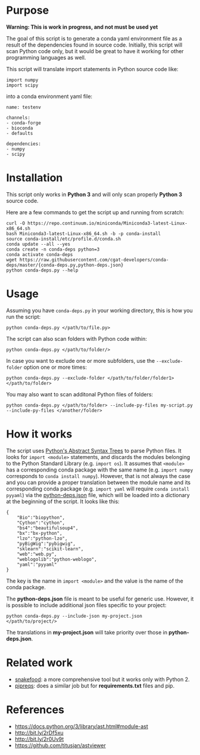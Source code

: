 # Purpose

**Warning: This is work in progress, and not must be used yet**

The goal of this script is to generate a conda yaml environment file
as a result of the dependencies found in source code. Initially, this 
script will scan Python code only, but it would be great to have it 
working for other programming languages as well.

This script will translate import statements in Python source code like:

    import numpy
    import scipy

into a conda environment yaml file:

    name: testenv
    
    channels:
    - conda-forge
    - bioconda
    - defaults

    dependencies:
    - numpy
    - scipy

# Installation

This script only works in **Python 3** and will only scan properly **Python 3** source code.

Here are a few commands to get the script up and running from scratch:

    curl -O https://repo.continuum.io/miniconda/Miniconda3-latest-Linux-x86_64.sh
    bash Miniconda3-latest-Linux-x86_64.sh -b -p conda-install
    source conda-install/etc/profile.d/conda.sh 
    conda update --all --yes
    conda create -n conda-deps python=3
    conda activate conda-deps
    wget https://raw.githubusercontent.com/cgat-developers/conda-deps/master/{conda-deps.py,python-deps.json}
    python conda-deps.py --help

# Usage

Assuming you have `conda-deps.py` in your working directory, this is how you run the script:

    python conda-deps.py </path/to/file.py>
    
The script can also scan folders with Python code within:

    python conda-deps.py </path/to/folder/>
    
In case you want to exclude one or more subfolders, use the `--exclude-folder` option one or more times:

    python conda-deps.py --exclude-folder </path/to/folder/folder1> </path/to/folder>

You may also want to scan additonal Python files of folders:

    python conda-deps.py </path/to/folder> --include-py-files my-script.py --include-py-files </another/folder>
    
# How it works
    
The script uses [Python's Abstract Syntax Trees](https://docs.python.org/3/library/ast.html#module-ast)
to parse Python files. It looks for `import <module>` statements, and discards the modules belonging to the
Python Standard Library (e.g. `import os`). It assumes that `<module>` has a corresponding conda package
with the same name (e.g. `import numpy` corresponds to `conda install numpy`). However, that is not
always the case and you can provide a proper translation between the module name and its corresponding
conda package (e.g. `import yaml` will require `conda install pyyaml`) via the 
[python-deps.json](https://github.com/cgat-developers/conda-deps/blob/master/python-deps.json) file, which
will be loaded into a dictionary at the beginning of the script. It looks like this:

    {
        "Bio":"biopython",
        "Cython":"cython",
        "bs4":"beautifulsoup4",
        "bx":"bx-python",
        "lzo":"python-lzo",
        "pyBigWig":"pybigwig",
        "sklearn":"scikit-learn",
        "web":"web.py",
        "weblogolib":"python-weblogo",
        "yaml":"pyyaml"
    }    

The key is the name in `import <module>` and the value is the name of the conda package. 

The **python-deps.json** file is meant to be useful for generic use. However, it is possible to include
additional json files specific to your project:

    python conda-deps.py --include-json my-project.json </path/to/project/>

The translations in **my-project.json** will take priority over those in **python-deps.json**.

# Related work

* [snakefood](http://furius.ca/snakefood/): a more comprehensive tool but it works only with Python 2.
* [pipreqs](https://github.com/bndr/pipreqs): does a similar job but for **requirements.txt** files and pip.

# References

* https://docs.python.org/3/library/ast.html#module-ast
* http://bit.ly/2rDf5xu
* http://bit.ly/2r0Uv9t
* https://github.com/titusjan/astviewer
